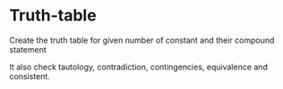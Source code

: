 # Truth-table
Create the truth table for given number of constant and their compound statement

It also check tautology, contradiction, contingencies, equivalence and consistent.